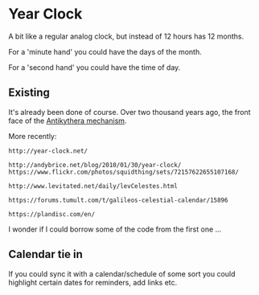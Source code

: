Year Clock
==========

A bit like a regular analog clock, but instead of 12 hours has 12 months.

For a 'minute hand' you could have the days of the month.

For a 'second hand' you could have the time of day.


Existing
--------
It's already been done of course.
Over two thousand years ago, the front face of the [Antikythera mechanism](https://en.wikipedia.org/wiki/Antikythera_mechanism).

More recently:

	http://year-clock.net/

	http://andybrice.net/blog/2010/01/30/year-clock/
	https://www.flickr.com/photos/squidthing/sets/72157622655107168/

	http://www.levitated.net/daily/levCelestes.html

	https://forums.tumult.com/t/galileos-celestial-calendar/15896

	https://plandisc.com/en/


I wonder if I could borrow some of the code from the first one ...



Calendar tie in
---------------

If you could sync it with a calendar/schedule of some sort you could highlight certain dates for reminders, add links etc.

